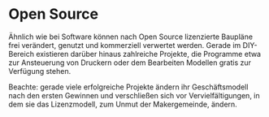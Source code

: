 # Open Source

Ähnlich wie bei Software können nach Open Source lizenzierte Baupläne frei verändert, genutzt und kommerziell verwertet werden. Gerade im DIY-Bereich existieren darüber hinaus zahlreiche Projekte, die Programme etwa zur Ansteuerung von Druckern oder dem Bearbeiten Modellen gratis zur Verfügung stehen.

Beachte: gerade viele erfolgreiche Projekte ändern ihr Geschäftsmodell nach den ersten Gewinnen und verschließen sich vor Vervielfältigungen, in dem sie das Lizenzmodell, zum Unmut der Makergemeinde, ändern.
